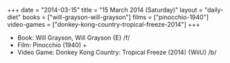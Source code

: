 +++
date = "2014-03-15"
title = "15 March 2014 (Saturday)"
layout = "daily-diet"
books = ["will-grayson-will-grayson"]
films = ["pinocchio-1940"]
video-games = ["donkey-kong-country-tropical-freeze-2014"]
+++


* Book: Will Grayson, Will Grayson {E} /f/
* Film: Pinocchio (1940) +
* Video Game: Donkey Kong Country: Tropical Freeze (2014) {WiiU} /b/